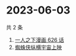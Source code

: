 # 2023-06-03

共 2 条

<!-- BEGIN ZHIHUSEARCH -->
<!-- 最后更新时间 Sat Jun 03 2023 00:14:33 GMT+0800 (China Standard Time) -->
1. [一人之下漫画 626 话](https://www.zhihu.com/search?q=一人之下漫画%20626%20话)
1. [蜘蛛侠纵横宇宙上映](https://www.zhihu.com/search?q=蜘蛛侠纵横宇宙上映)
<!-- END ZHIHUSEARCH -->
